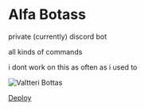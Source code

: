 # Alfa Botass

private (currently) discord bot

all kinds of commands

i dont work on this as often as i used to

![Valtteri Bottas](https://repository-images.githubusercontent.com/411696588/ba83545c-ea25-44a7-bdde-e174dfb7ba82)

[Deploy](https://dashboard.heroku.com/apps/alfa-bottas/deploy/github)
